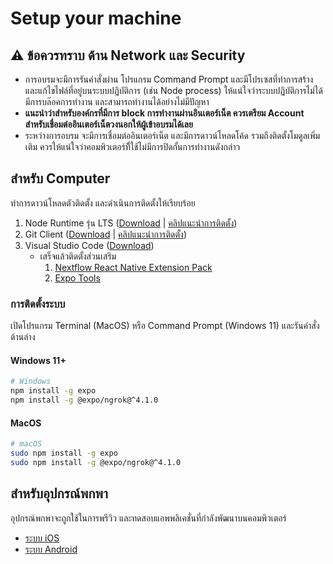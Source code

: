 
# Setup your machine 

## ⚠️ ข้อควรทราบ ด้าน Network และ Security

- การอบรมจะมีการรันคำสั่งผ่าน โปรแกรม Command Prompt และมีโปรเซสที่ทำการสร้างและแก้ไขไฟล์ที่อยู่บนระบบปฏิบัติการ (เช่น Node process) ให้แน่ใจว่าระบบปฏิบัติการไม่ได้มีการบล๊อคการทำงาน และสามารถทำงานได้อย่างไม่มีปัญหา
- **แนะนำว่าสำหรับองค์กรที่มีการ block การทำงานผ่านอินเตอร์เน็ต ควรเตรียม Account สำหรับเชื่อมต่ออินเตอร์เน็ตวงนอกให้ผู้เข้าอบรมได้เลย**
- ระหว่างการอบรม จะมีการเชื่อมต่ออินเตอร์เน็ต และมีการดาวน์โหลดโค้ด รวมถึงติดตั้งโมดูลเพิ่มเติม ควรให้แน่ใจว่าคอมพิวเตอร์ทีี่ใช้ไม่มีการปิดกั้นการทำงานดังกล่าว 

## สำหรับ Computer

ทำการดาวน์โหลดตัวติดตั้ง และดำเนินการติดตั้งให้เรียบร้อย

1. Node Runtime รุ่น LTS ([Download](https://nodejs.org/en/download) | [คลิปแนะนำการติดตั้ง](https://www.youtube.com/watch?v=GET7GPha6gM))
2. Git Client ([Download](http://git-scm.com/download/) | [คลิปแนะนำการติดตั้ง](https://www.youtube.com/watch?v=fPOoIZbDKmE))
3. Visual Studio Code ([Download](https://code.visualstudio.com/))
   - เสร็จแล้วติดตั้งส่วนเสริม 
     1. [Nextflow React Native Extension Pack](https://marketplace.visualstudio.com/items?itemName=teerasej.nextflow-react-native-pack) 
     2. [Expo Tools](https://marketplace.visualstudio.com/items?itemName=expo.vscode-expo-tools)


### การติดตั้งระบบ

เปิดโปรแกรม Terminal (MacOS) หรือ Command Prompt (Windows 11) และรันคำสั่งด้านล่าง 

#### Windows 11+

```bash
# Windows
npm install -g expo
npm install -g @expo/ngrok@^4.1.0
```

#### MacOS

```bash
# macOS
sudo npm install -g expo
sudo npm install -g @expo/ngrok@^4.1.0
```

## สำหรับอุปกรณ์พกพา

อุปกรณ์พกพาจะถูกใช้ในการพรีวิว และทดสอบแอพพลิเคชั่นที่กำลังพัฒนาบนคอมพิวเตอร์ 

- [ระบบ iOS](https://itunes.apple.com/app/apple-store/id982107779?ct=www&mt=8)
- [ระบบ Android](https://play.google.com/store/apps/details?id=host.exp.exponent&referrer=www)


